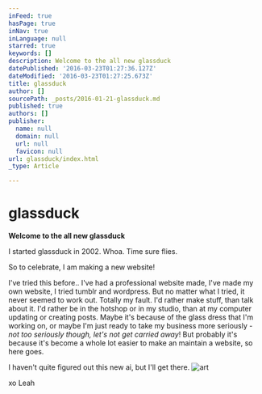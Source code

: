 ```yaml
---
inFeed: true
hasPage: true
inNav: true
inLanguage: null
starred: true
keywords: []
description: Welcome to the all new glassduck
datePublished: '2016-03-23T01:27:36.127Z'
dateModified: '2016-03-23T01:27:25.673Z'
title: glassduck
author: []
sourcePath: _posts/2016-01-21-glassduck.md
published: true
authors: []
publisher:
  name: null
  domain: null
  url: null
  favicon: null
url: glassduck/index.html
_type: Article

---
```

# glassduck

**Welcome to the all new glassduck**

I started glassduck in 2002\.  Whoa.  Time sure flies.   

So to celebrate, I am making a new website!

I've tried this before.. I've had a professional website made, I've made my own website, I tried tumblr and wordpress.  But no matter what I tried, it never seemed to work out.  Totally my fault. I'd rather make stuff, than talk about it.  I'd rather be in the hotshop or in my studio, than at my computer updating or creating posts. Maybe it's because of the glass dress that I'm working on, or maybe I'm just ready to take my business more seriously - _not too seriously though, let's not get carried away_! But probably it's because it's become a whole lot easier to make an maintain a website, so here goes.

I haven't quite figured out this new ai, but I'll get there.
![art](https://the-grid-user-content.s3-us-west-2.amazonaws.com/454ac32a-29ca-4022-b6dc-bbd9cb468847.jpg)

xo Leah